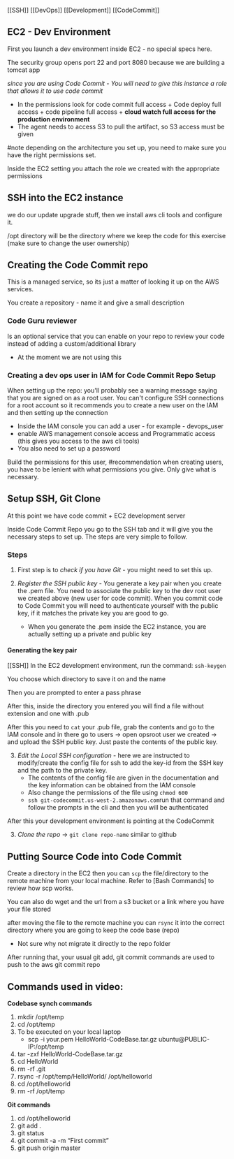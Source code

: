 [[SSH]] [[DevOps]] [[Development]] [[CodeCommit]]
## EC2 - Dev Environment
First you launch a dev environment inside EC2 - no special specs here.

The security group opens port 22 and port 8080 because we are building a tomcat app

*since you are using Code Commit - You will need to give this instance a role that allows it to use code commit*
- In the permissions look for code commit full access + Code deploy full access + code pipeline full access + **cloud watch full access for the production environment**
- The agent needs to access S3 to pull the artifact, so S3 access must be given 

#note depending on the architecture you set up, you need to make sure you have the right permissions set. 

Inside the EC2 setting you attach the role we created with the appropriate permissions 


## SSH into the EC2 instance
we do our update upgrade stuff, then we install aws cli tools and configure it. 

/opt directory will be the directory where we keep the code for this exercise (make sure to change the user ownership)

## Creating the Code Commit repo 
This is a managed service, so its just a matter of looking it up on the AWS services. 

You create a repository - name it and give a small description

### Code Guru reviewer
Is an optional service that you can enable on your repo to review your code instead of adding a custom/additional library
- At the moment we are not using this

### Creating a dev ops user in IAM for Code Commit Repo Setup
When setting up the repo: you'll probably see a warning message saying that you are signed on as a root user. You can't configure SSH connections for a root account so it recommends you to create a new user on the IAM and then setting up the connection
- Inside the IAM console you can add a user - for example - devops_user
- enable AWS management console access and Programmatic access (this gives you access to the aws cli tools)
- You also need to set up a password 

Build the permissions for this user, #recommendation when creating users, you have to be lenient with what permissions you give. Only give what is necessary. 

## Setup SSH, Git Clone
At this point we have code commit + EC2 development server

Inside Code Commit Repo you go to the SSH tab and it will give you the necessary steps to set up. The steps are very simple to follow. 

### Steps
1) First step is to *check if you have Git* - you might need to set this up. 

2) *Register the SSH public key* - You generate a key pair when you create the .pem file. You need to associate the public key to the dev root user we created above (new user for code commit). When you commit code to Code Commit you will need to authenticate yourself with the public key, if it matches the private key you are good to go. 
	- When you generate the .pem inside the EC2 instance, you are actually setting up a private and public key

#### Generating the key pair 
[[SSH]] 
In the EC2 development environment, run the command:
`ssh-keygen`

You choose which directory to save it on and the name 

Then you are prompted to enter a pass phrase 

After this, inside the directory you entered you will find a file without extension and one with .pub 

After this you need to `cat` your .pub file, grab the contents and go to the IAM console and in there go to users -> open opsroot user we created -> and upload the SSH public key. Just paste the contents of the public key. 

3) *Edit the Local SSH configuration* - here we are instructed to modify/create the config file for ssh to add the key-id from the SSH key and the path to the private key. 
	- The contents of the config file are given in the documentation and the key information can be obtained from the IAM console 
	- Also change the permissions of the file using `chmod 600`
	- `ssh git-codecommit.us-west-2.amazonaws.com`run that command and follow the prompts in the cli and then you will be authenticated 
	
After this your development environment is pointing at the CodeCommit

3) *Clone the repo* -> `git clone repo-name` similar to github 

## Putting Source Code into Code Commit
Create a directory in the EC2 then you can `scp` the file/directory to the remote machine from your local machine. Refer to [Bash Commands] to review how scp works. 

You can also do wget and the url from a s3 bucket or a link where you have your file stored

after moving the file to the remote machine you can `rsync`
it into the correct directory where you are going to keep the code base (repo)
- Not sure why not migrate it directly to the repo folder

After running that, your usual git add, git commit commands are used to push to the aws git commit repo

## Commands used in video:
**Codebase synch commands**

1. mkdir /opt/temp
2. cd /opt/temp
3. To be executed on your local laptop
    - scp -i your.pem HelloWorld-CodeBase.tar.gz ubuntu@PUBLIC-IP:/opt/temp
4. tar -zxf HelloWorld-CodeBase.tar.gz
5. cd HelloWorld
6. rm -rf .git
7. rsync -r /opt/temp/HelloWorld/ /opt/helloworld
8. cd /opt/helloworld
9. rm -rf /opt/temp

**Git commands**

1. cd /opt/helloworld
2. git add .
3. git status
4. git commit -a -m “First commit”
5. git push origin master